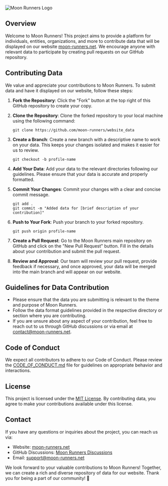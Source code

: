 ![Moon Runners Logo](https://moon-runners.net/media/logos/demo7.svg)

## Overview

Welcome to Moon Runners! This project aims to provide a platform for individuals, entities, organizations, and more to contribute data that will be displayed on our website [moon-runners.net](https://moon-runners.net). We encourage anyone with relevant data to participate by creating pull requests on our GitHub repository.

## Contributing Data

We value and appreciate your contributions to Moon Runners. To submit data and have it displayed on our website, follow these steps:

1. **Fork the Repository**: Click the "Fork" button at the top right of this GitHub repository to create your copy.

2. **Clone the Repository**: Clone the forked repository to your local machine using the following command:

   ```
   git clone https://github.com/moon-runners/website_data
   ```

3. **Create a Branch**: Create a new branch with a descriptive name to work on your data. This keeps your changes isolated and makes it easier for us to review.

   ```
   git checkout -b profile-name
   ```

4. **Add Your Data**: Add your data to the relevant directories following our guidelines. Please ensure that your data is accurate and properly formatted.

5. **Commit Your Changes**: Commit your changes with a clear and concise commit message.

   ```
   git add .
   git commit -m "Added data for [brief description of your contribution]"
   ```

6. **Push to Your Fork**: Push your branch to your forked repository.

   ```
   git push origin profile-name
   ```

7. **Create a Pull Request**: Go to the Moon Runners main repository on GitHub and click on the "New Pull Request" button. Fill in the details about your contribution and submit the pull request.

8. **Review and Approval**: Our team will review your pull request, provide feedback if necessary, and once approved, your data will be merged into the main branch and will appear on our website.

## Guidelines for Data Contribution

- Please ensure that the data you are submitting is relevant to the theme and purpose of Moon Runners.
- Follow the data format guidelines provided in the respective directory or section where you are contributing.
- If you are unsure about any aspect of your contribution, feel free to reach out to us through GitHub discussions or via email at [contact@moon-runners.net](mailto:contact@moon-runners.net).

## Code of Conduct

We expect all contributors to adhere to our Code of Conduct. Please review the [CODE_OF_CONDUCT.md](https://github.com/moon-runners/.github/blob/main/CODE_OF_CONDUCT.md) file for guidelines on appropriate behavior and interactions.

## License

This project is licensed under the [MIT License](https://github.com/moon-runners/moon-runners/blob/main/LICENSE). By contributing data, you agree to make your contributions available under this license.

## Contact

If you have any questions or inquiries about the project, you can reach us via:

- Website: [moon-runners.net](https://moon-runners.net)
- GitHub Discussions: [Moon Runners Discussions](https://github.com/moon-runners/moon-runners/discussions)
- Email: [support@moon-runners.net](mailto:support@moon-runners.net)

We look forward to your valuable contributions to Moon Runners! Together, we can create a rich and diverse repository of data for our website. Thank you for being a part of our community! 🚀

